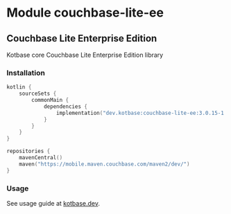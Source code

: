 # Module couchbase-lite-ee

## Couchbase Lite Enterprise Edition

Kotbase core Couchbase Lite Enterprise Edition library

### Installation

```kotlin
kotlin {
    sourceSets {
        commonMain {
            dependencies {
                implementation("dev.kotbase:couchbase-lite-ee:3.0.15-1.0.1")
            }
        }
    }
}
```

```kotlin
repositories {
    mavenCentral()
    maven("https://mobile.maven.couchbase.com/maven2/dev/")
}
```

### Usage

See usage guide at [kotbase.dev](https://kotbase.dev/).
